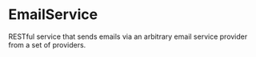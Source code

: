 EmailService
============

RESTful service that sends emails via an arbitrary email service provider from a set of providers.
